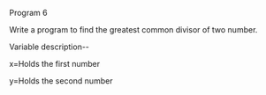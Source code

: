 Program 6

Write a program to find the greatest common divisor of two number.

Variable description-- 

x=Holds the first number 

y=Holds the second number 

